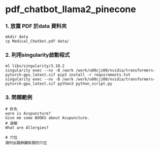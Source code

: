 # pdf_chatbot_llama2_pinecone
### 1. 放置 PDF 於data 資料夾
```
mkdir data
cp Medical_Chatbot.pdf data/
```
### 2. 利用singularity啟動程式
```
ml libs/singularity/3.10.2
singularity exec --nv -B /work /work/u00cjz00/nvidia/transformers-pytorch-gpu_latest.sif pip3 install -r requirements.txt
singularity exec --nv -B /work /work/u00cjz00/nvidia/transformers-pytorch-gpu_latest.sif python3 python_script.py 
```

### 3. 問題範例
```
# 針灸
ware is Acupuncture?
Give me some BOOKS about Acupuncture.
# 過敏
What are Allergies?

# 穴位
請列出跟肺臟有關的穴位
```
